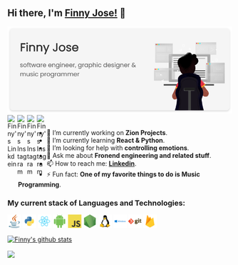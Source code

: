 ## Hi there, I'm [Finny Jose!](https://finnynj.live) 👋


<img src="https://raw.githubusercontent.com/finnynj/finnynj/master/Group 1112.png">

<a href="https://linkedin.com/in/finnynj">
  <img align="left" alt="Finny's Linkdein" width="22px" src="https://cdn.jsdelivr.net/npm/simple-icons@v3/icons/linkedin.svg" />
</a>
<a href="https://hankerrank.com/finnynj">
  <img align="left" alt="Finny's Instagram" width="22px" src="https://cdn.jsdelivr.net/npm/simple-icons@v3/icons/hackerrank.svg" />
</a>
<a href="https://instagram.com/finnysjose/">
  <img align="left" alt="Finny's Instagram" width="22px" src="https://cdn.jsdelivr.net/npm/simple-icons@v3/icons/instagram.svg" />
</a>
<a href="https://behance.net/finnynj">
  <img align="left" alt="Finny's Instagram" width="22px" src="https://cdn.jsdelivr.net/npm/simple-icons@v3/icons/behance.svg" />
</a>

<br/>
<br/>

- 🔭 I’m currently working on **Zion Projects**.
- 🌱 I’m currently learning **React & Python**.
- 🤔 I’m looking for help with **controlling emotions**.
- 💬 Ask me about **Fronend engineering and related stuff**.
- 📫 How to reach me: **[Linkedin](https://www.linkedin.com/in/finnynj/)**.
- ⚡ Fun fact: **One of my favorite things to do is Music Programming**.

### My current stack of Languages and Technologies: 

<code><img height="30" src="https://raw.githubusercontent.com/github/explore/80688e429a7d4ef2fca1e82350fe8e3517d3494d/topics/java/java.png"></code>
<code><img height="30" src="https://raw.githubusercontent.com/github/explore/80688e429a7d4ef2fca1e82350fe8e3517d3494d/topics/python/python.png"></code>
<code><img height="30" src="https://raw.githubusercontent.com/github/explore/80688e429a7d4ef2fca1e82350fe8e3517d3494d/topics/react/react.png"></code>
<code><img height="30" src="https://raw.githubusercontent.com/github/explore/80688e429a7d4ef2fca1e82350fe8e3517d3494d/topics/android/android.png"></code>
<code><img height="30" src="https://raw.githubusercontent.com/github/explore/80688e429a7d4ef2fca1e82350fe8e3517d3494d/topics/javascript/javascript.png"></code>
<code><img height="30" src="https://raw.githubusercontent.com/github/explore/80688e429a7d4ef2fca1e82350fe8e3517d3494d/topics/nodejs/nodejs.png"></code>
<code><img height="30" src="https://raw.githubusercontent.com/github/explore/80688e429a7d4ef2fca1e82350fe8e3517d3494d/topics/linux/linux.png"></code>
<code><img height="30" src="https://raw.githubusercontent.com/github/explore/80688e429a7d4ef2fca1e82350fe8e3517d3494d/topics/windows/windows.png"></code>
<code><img height="30" src="https://raw.githubusercontent.com/github/explore/80688e429a7d4ef2fca1e82350fe8e3517d3494d/topics/git/git.png"></code>
<code><img height="30" src="https://raw.githubusercontent.com/github/explore/80688e429a7d4ef2fca1e82350fe8e3517d3494d/topics/firebase/firebase.png"></code>

[![Finny's github stats](https://github-readme-stats.vercel.app/api?username=finnynj)](https://github.com/anuraghazra/github-readme-stats)

<a href="https://github.com/finnynj">
  <img align="center" src="https://github-readme-stats.vercel.app/api/top-langs/?username=finnynj&theme=light&hide_langs_below=1" />
</a>
